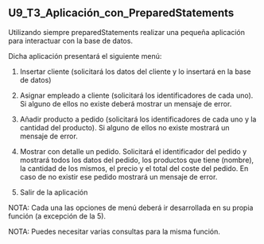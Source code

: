 ## U9_T3_Aplicación_con_PreparedStatements

Utilizando siempre preparedStatements realizar una pequeña aplicación para interactuar con la base de datos.

Dicha aplicación presentará el siguiente menú:

1. Insertar cliente (solicitará los datos del cliente y lo insertará en la base de datos)

2. Asignar empleado a cliente (solicitará los identificadores de cada uno). Si alguno de ellos no existe deberá mostrar un mensaje de error.

3. Añadir producto a pedido (solicitará los identificadores de cada uno y la cantidad del producto). Si alguno de ellos no existe mostrará un mensaje de error.

4. Mostrar con detalle un pedido. Solicitará el identificador del pedido y mostrará todos los datos del pedido, los productos que tiene (nombre), la cantidad de los mismos, el precio y el total del coste del pedido. En caso de no existir ese pedido mostrará un mensaje de error.

5. Salir de la aplicación

NOTA: Cada una las opciones de menú deberá ir desarrollada en su propia función (a excepción de la 5).

NOTA: Puedes necesitar varias consultas para la misma función.